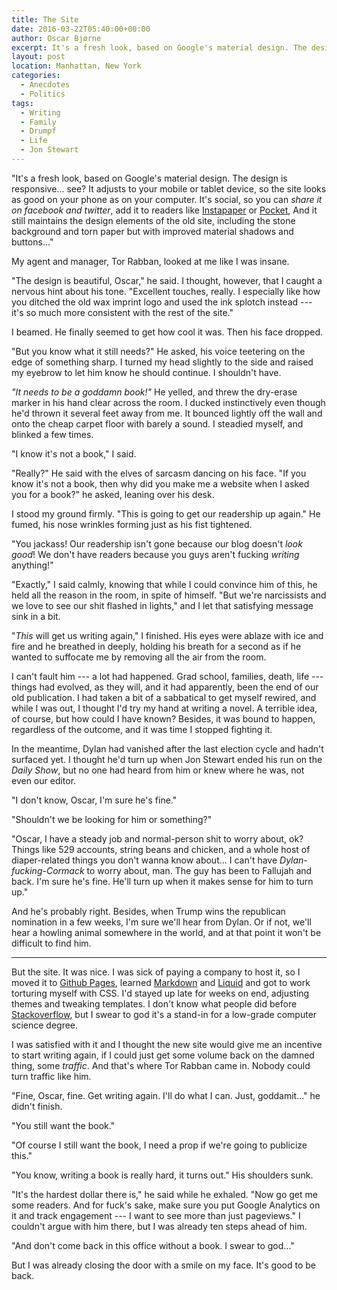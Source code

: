 ```yaml
---
title: The Site
date: 2016-03-22T05:40:00+00:00
author: Oscar Bjørne
excerpt: It's a fresh look, based on Google's material design. The design is responsive... see? It adjusts to your mobile or tablet device, so the site looks as good on your phone as on your computer
layout: post
location: Manhattan, New York
categories:
  - Anecdotes
  - Politics
tags:
  - Writing
  - Family
  - Drumpf
  - Life
  - Jon Stewart
---
```

"It's a fresh look, based on Google's material design. The design is responsive... see? It adjusts to your mobile or tablet device, so the site looks as good on your phone as on your computer. It's social, so you can _share it on facebook and twitter_, add it to readers like [Instapaper] or [Pocket], And it still maintains the design elements of the old site, including the stone background and torn paper but with improved material shadows and buttons..."

My agent and manager, Tor Rabban, looked at me like I was insane.

"The design is beautiful, Oscar," he said. I thought, however, that I caught a nervous hint about his tone. "Excellent touches, really. I especially like how you ditched the old wax imprint logo and used the ink splotch instead --- it's so much more consistent with the rest of the site."

<!-- more -->

I beamed. He finally seemed to get how cool it was. Then his face dropped.

"But you know what it still needs?" He asked, his voice teetering on the edge of something sharp. I turned my head slightly to the side and raised my eyebrow to let him know he should continue. I shouldn't have.

_"It needs to be a goddamn book!"_ He yelled, and threw the dry-erase marker in his hand clear across the room. I ducked instinctively even though he'd thrown it several feet away from me. It bounced lightly off the wall and onto the cheap carpet floor with barely a sound. I steadied myself, and blinked a few times.

"I know it's not a book," I said.

"Really?" He said with the elves of sarcasm dancing on his face. "If you know it's not a book, then why did you make me a website when I asked you for a book?" he asked, leaning over his desk.

I stood my ground firmly. "This is going to get our readership up again." He fumed, his nose wrinkles forming just as his fist tightened.

"You jackass! Our readership isn't gone because our blog doesn't _look good_! We don't have readers because you guys aren't fucking _writing_ anything!"

"Exactly," I said calmly, knowing that while I could convince him of this, he held all the reason in the room, in spite of himself. "But we're narcissists and we love to see our shit flashed in lights," and I let that satisfying message sink in a bit.

"_This_ will get us writing again," I finished. His eyes were ablaze with ice and fire and he breathed in deeply, holding his breath for a second as if he wanted to suffocate me by removing all the air from the room.

I can't fault him --- a lot had happened. Grad school, families, death, life --- things had evolved, as they will, and it had apparently, been the end of our old publication. I had taken a bit of a sabbatical to get myself rewired, and while I was out, I thought I'd try my hand at writing a novel. A terrible idea, of course, but how could I have known? Besides, it was bound to happen, regardless of the outcome, and it was time I stopped fighting it.

In the meantime, Dylan had vanished after the last election cycle and hadn't surfaced yet. I thought he'd turn up when Jon Stewart ended his run on the _Daily Show_, but no one had heard from him or knew where he was, not even our editor.

"I don't know, Oscar, I'm sure he's fine."

"Shouldn't we be looking for him or something?"

"Oscar, I have a steady job and normal-person shit to worry about, ok? Things like 529 accounts, string beans and chicken, and a whole host of diaper-related things you don't wanna know about... I can't have _Dylan-fucking-Cormack_ to worry about, man. The guy has been to Fallujah and back. I'm sure he's fine. He'll turn up when it makes sense for him to turn up."

And he's probably right. Besides, when Trump wins the republican nomination in a few weeks, I'm sure we'll hear from Dylan. Or if not, we'll hear a howling animal somewhere in the world, and at that point it won't be difficult to find him.

---

But the site. It was nice. I was sick of paying a company to host it, so I moved it to [Github Pages], learned [Markdown] and [Liquid] and got to work torturing myself with CSS. I'd stayed up late for weeks on end, adjusting themes and tweaking templates. I don't know what people did before [Stackoverflow], but I swear to god it's a stand-in for a low-grade computer science degree.

I was satisfied with it and I thought the new site would give me an incentive to start writing again, if I could just get some volume back on the damned thing, some _traffic_. And that's where Tor Rabban came in. Nobody could turn traffic like him.

"Fine, Oscar, fine. Get writing again. I'll do what I can. Just, goddamit..." he didn't finish.

"You still want the book."

"Of course I still want the book, I need a prop if we're going to publicize this."

"You know, writing a book is really hard, it turns out." His shoulders sunk.

"It's the hardest dollar there is," he said while he exhaled. "Now go get me some readers. And for fuck's sake, make sure you put Google Analytics on it and track engagement --- I want to see more than just pageviews." I couldn't argue with him there, but I was already ten steps ahead of him.

"And don't come back in this office without a book. I swear to god..."

But I was already closing the door with a smile on my face. It's good to be back.

[Instapaper]: https://www.instapaper.com/
[Pocket]: https://getpocket.com/
[Github Pages]: https://pages.github.com/
[Markdown]: https://daringfireball.net/projects/markdown/
[Liquid]: https://docs.shopify.com/themes/liquid/basics
[Stackoverflow]: http://stackoverflow.com/